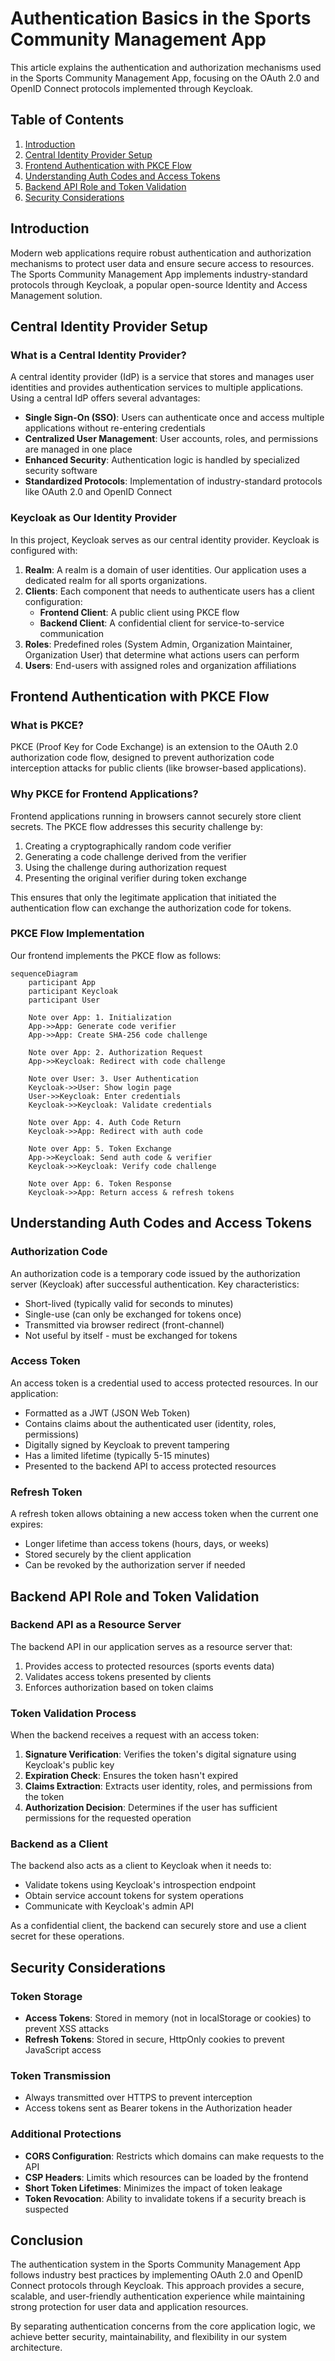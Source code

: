 # Authentication Basics in the Sports Community Management App

This article explains the authentication and authorization mechanisms used in the Sports Community Management App, focusing on the OAuth 2.0 and OpenID Connect protocols implemented through Keycloak.

## Table of Contents

1. [Introduction](#introduction)
2. [Central Identity Provider Setup](#central-identity-provider-setup)
3. [Frontend Authentication with PKCE Flow](#frontend-authentication-with-pkce-flow)
4. [Understanding Auth Codes and Access Tokens](#understanding-auth-codes-and-access-tokens)
5. [Backend API Role and Token Validation](#backend-api-role-and-token-validation)
6. [Security Considerations](#security-considerations)

## Introduction

Modern web applications require robust authentication and authorization mechanisms to protect user data and ensure 
secure access to resources. The Sports Community Management App implements industry-standard protocols through Keycloak, 
a popular open-source Identity and Access Management solution.

## Central Identity Provider Setup

### What is a Central Identity Provider?

A central identity provider (IdP) is a service that stores and manages user identities and provides authentication 
services to multiple applications. Using a central IdP offers several advantages:

- **Single Sign-On (SSO)**: Users can authenticate once and access multiple applications without re-entering credentials
- **Centralized User Management**: User accounts, roles, and permissions are managed in one place
- **Enhanced Security**: Authentication logic is handled by specialized security software
- **Standardized Protocols**: Implementation of industry-standard protocols like OAuth 2.0 and OpenID Connect

### Keycloak as Our Identity Provider

In this project, Keycloak serves as our central identity provider. Keycloak is configured with:

1. **Realm**: A realm is a domain of user identities. Our application uses a dedicated realm for all sports organizations.
2. **Clients**: Each component that needs to authenticate users has a client configuration:
   - **Frontend Client**: A public client using PKCE flow
   - **Backend Client**: A confidential client for service-to-service communication
3. **Roles**: Predefined roles (System Admin, Organization Maintainer, Organization User) that determine what actions users can perform
4. **Users**: End-users with assigned roles and organization affiliations

## Frontend Authentication with PKCE Flow

### What is PKCE?

PKCE (Proof Key for Code Exchange) is an extension to the OAuth 2.0 authorization code flow, designed to prevent authorization code interception attacks for public clients (like browser-based applications).

### Why PKCE for Frontend Applications?

Frontend applications running in browsers cannot securely store client secrets. The PKCE flow addresses this security challenge by:

1. Creating a cryptographically random code verifier
2. Generating a code challenge derived from the verifier
3. Using the challenge during authorization request
4. Presenting the original verifier during token exchange

This ensures that only the legitimate application that initiated the authentication flow can exchange the authorization code for tokens.

### PKCE Flow Implementation

Our frontend implements the PKCE flow as follows:

```mermaid
sequenceDiagram
    participant App
    participant Keycloak
    participant User

    Note over App: 1. Initialization
    App->>App: Generate code verifier
    App->>App: Create SHA-256 code challenge

    Note over App: 2. Authorization Request  
    App->>Keycloak: Redirect with code challenge

    Note over User: 3. User Authentication
    Keycloak->>User: Show login page
    User->>Keycloak: Enter credentials
    Keycloak->>Keycloak: Validate credentials

    Note over App: 4. Auth Code Return
    Keycloak->>App: Redirect with auth code

    Note over App: 5. Token Exchange
    App->>Keycloak: Send auth code & verifier
    Keycloak->>Keycloak: Verify code challenge

    Note over App: 6. Token Response
    Keycloak->>App: Return access & refresh tokens
```

## Understanding Auth Codes and Access Tokens

### Authorization Code

An authorization code is a temporary code issued by the authorization server (Keycloak) after successful authentication. Key characteristics:

- Short-lived (typically valid for seconds to minutes)
- Single-use (can only be exchanged for tokens once)
- Transmitted via browser redirect (front-channel)
- Not useful by itself - must be exchanged for tokens

### Access Token

An access token is a credential used to access protected resources. In our application:

- Formatted as a JWT (JSON Web Token)
- Contains claims about the authenticated user (identity, roles, permissions)
- Digitally signed by Keycloak to prevent tampering
- Has a limited lifetime (typically 5-15 minutes)
- Presented to the backend API to access protected resources

### Refresh Token

A refresh token allows obtaining a new access token when the current one expires:

- Longer lifetime than access tokens (hours, days, or weeks)
- Stored securely by the client application
- Can be revoked by the authorization server if needed

## Backend API Role and Token Validation

### Backend API as a Resource Server

The backend API in our application serves as a resource server that:

1. Provides access to protected resources (sports events data)
2. Validates access tokens presented by clients
3. Enforces authorization based on token claims

### Token Validation Process

When the backend receives a request with an access token:

1. **Signature Verification**: Verifies the token's digital signature using Keycloak's public key
2. **Expiration Check**: Ensures the token hasn't expired
3. **Claims Extraction**: Extracts user identity, roles, and permissions from the token
4. **Authorization Decision**: Determines if the user has sufficient permissions for the requested operation

### Backend as a Client

The backend also acts as a client to Keycloak when it needs to:

- Validate tokens using Keycloak's introspection endpoint
- Obtain service account tokens for system operations
- Communicate with Keycloak's admin API

As a confidential client, the backend can securely store and use a client secret for these operations.

## Security Considerations

### Token Storage

- **Access Tokens**: Stored in memory (not in localStorage or cookies) to prevent XSS attacks
- **Refresh Tokens**: Stored in secure, HttpOnly cookies to prevent JavaScript access

### Token Transmission

- Always transmitted over HTTPS to prevent interception
- Access tokens sent as Bearer tokens in the Authorization header

### Additional Protections

- **CORS Configuration**: Restricts which domains can make requests to the API
- **CSP Headers**: Limits which resources can be loaded by the frontend
- **Short Token Lifetimes**: Minimizes the impact of token leakage
- **Token Revocation**: Ability to invalidate tokens if a security breach is suspected

## Conclusion

The authentication system in the Sports Community Management App follows industry best practices by implementing OAuth 2.0 and OpenID Connect protocols through Keycloak. This approach provides a secure, scalable, and user-friendly authentication experience while maintaining strong protection for user data and application resources.

By separating authentication concerns from the core application logic, we achieve better security, maintainability, and flexibility in our system architecture.

